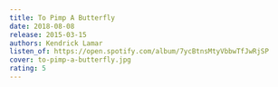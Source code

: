 ```yaml
---
title: To Pimp A Butterfly
date: 2018-08-08
release: 2015-03-15
authors: Kendrick Lamar
listen_of: https://open.spotify.com/album/7ycBtnsMtyVbbwTfJwRjSP
cover: to-pimp-a-butterfly.jpg
rating: 5
---
```

